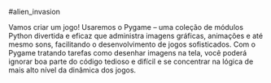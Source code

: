 #alien_invasion

Vamos criar um jogo! Usaremos o Pygame – uma coleção
de módulos Python divertida e eficaz que administra
imagens gráficas, animações e até mesmo sons,
facilitando o desenvolvimento de jogos sofisticados. Com
o Pygame tratando tarefas como desenhar imagens na
tela, você poderá ignorar boa parte do código tedioso e
difícil e se concentrar na lógica de mais alto nível da
dinâmica dos jogos.
